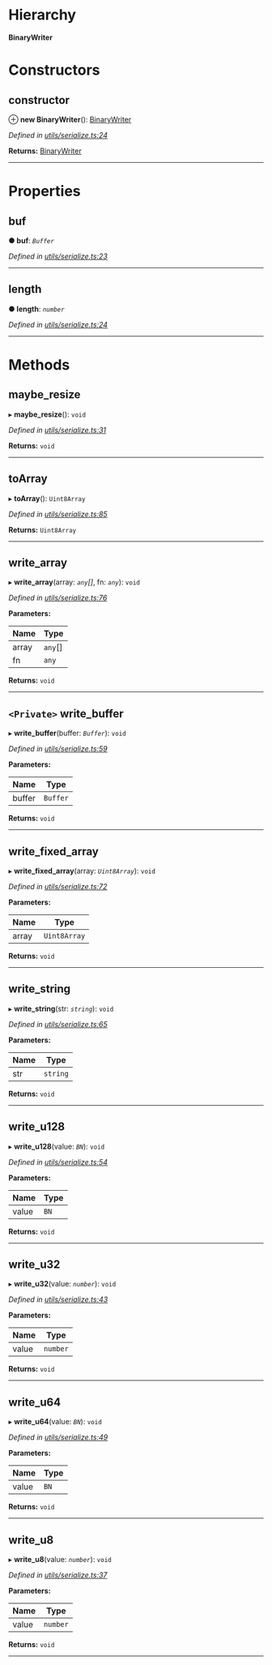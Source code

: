 

# Hierarchy

**BinaryWriter**

# Constructors

<a id="constructor"></a>

##  constructor

⊕ **new BinaryWriter**(): [BinaryWriter](_utils_serialize_.binarywriter.md)

*Defined in [utils/serialize.ts:24](https://github.com/nearprotocol/nearlib/blob/b1a6029/src.ts/utils/serialize.ts#L24)*

**Returns:** [BinaryWriter](_utils_serialize_.binarywriter.md)

___

# Properties

<a id="buf"></a>

##  buf

**● buf**: *`Buffer`*

*Defined in [utils/serialize.ts:23](https://github.com/nearprotocol/nearlib/blob/b1a6029/src.ts/utils/serialize.ts#L23)*

___
<a id="length"></a>

##  length

**● length**: *`number`*

*Defined in [utils/serialize.ts:24](https://github.com/nearprotocol/nearlib/blob/b1a6029/src.ts/utils/serialize.ts#L24)*

___

# Methods

<a id="maybe_resize"></a>

##  maybe_resize

▸ **maybe_resize**(): `void`

*Defined in [utils/serialize.ts:31](https://github.com/nearprotocol/nearlib/blob/b1a6029/src.ts/utils/serialize.ts#L31)*

**Returns:** `void`

___
<a id="toarray"></a>

##  toArray

▸ **toArray**(): `Uint8Array`

*Defined in [utils/serialize.ts:85](https://github.com/nearprotocol/nearlib/blob/b1a6029/src.ts/utils/serialize.ts#L85)*

**Returns:** `Uint8Array`

___
<a id="write_array"></a>

##  write_array

▸ **write_array**(array: *`any`[]*, fn: *`any`*): `void`

*Defined in [utils/serialize.ts:76](https://github.com/nearprotocol/nearlib/blob/b1a6029/src.ts/utils/serialize.ts#L76)*

**Parameters:**

| Name | Type |
| ------ | ------ |
| array | `any`[] |
| fn | `any` |

**Returns:** `void`

___
<a id="write_buffer"></a>

## `<Private>` write_buffer

▸ **write_buffer**(buffer: *`Buffer`*): `void`

*Defined in [utils/serialize.ts:59](https://github.com/nearprotocol/nearlib/blob/b1a6029/src.ts/utils/serialize.ts#L59)*

**Parameters:**

| Name | Type |
| ------ | ------ |
| buffer | `Buffer` |

**Returns:** `void`

___
<a id="write_fixed_array"></a>

##  write_fixed_array

▸ **write_fixed_array**(array: *`Uint8Array`*): `void`

*Defined in [utils/serialize.ts:72](https://github.com/nearprotocol/nearlib/blob/b1a6029/src.ts/utils/serialize.ts#L72)*

**Parameters:**

| Name | Type |
| ------ | ------ |
| array | `Uint8Array` |

**Returns:** `void`

___
<a id="write_string"></a>

##  write_string

▸ **write_string**(str: *`string`*): `void`

*Defined in [utils/serialize.ts:65](https://github.com/nearprotocol/nearlib/blob/b1a6029/src.ts/utils/serialize.ts#L65)*

**Parameters:**

| Name | Type |
| ------ | ------ |
| str | `string` |

**Returns:** `void`

___
<a id="write_u128"></a>

##  write_u128

▸ **write_u128**(value: *`BN`*): `void`

*Defined in [utils/serialize.ts:54](https://github.com/nearprotocol/nearlib/blob/b1a6029/src.ts/utils/serialize.ts#L54)*

**Parameters:**

| Name | Type |
| ------ | ------ |
| value | `BN` |

**Returns:** `void`

___
<a id="write_u32"></a>

##  write_u32

▸ **write_u32**(value: *`number`*): `void`

*Defined in [utils/serialize.ts:43](https://github.com/nearprotocol/nearlib/blob/b1a6029/src.ts/utils/serialize.ts#L43)*

**Parameters:**

| Name | Type |
| ------ | ------ |
| value | `number` |

**Returns:** `void`

___
<a id="write_u64"></a>

##  write_u64

▸ **write_u64**(value: *`BN`*): `void`

*Defined in [utils/serialize.ts:49](https://github.com/nearprotocol/nearlib/blob/b1a6029/src.ts/utils/serialize.ts#L49)*

**Parameters:**

| Name | Type |
| ------ | ------ |
| value | `BN` |

**Returns:** `void`

___
<a id="write_u8"></a>

##  write_u8

▸ **write_u8**(value: *`number`*): `void`

*Defined in [utils/serialize.ts:37](https://github.com/nearprotocol/nearlib/blob/b1a6029/src.ts/utils/serialize.ts#L37)*

**Parameters:**

| Name | Type |
| ------ | ------ |
| value | `number` |

**Returns:** `void`

___

